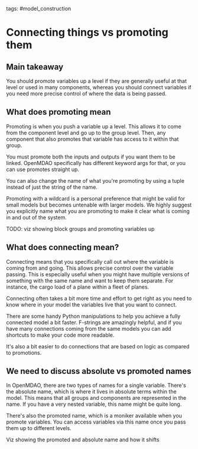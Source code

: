 tags: #model_construction

# Connecting things vs promoting them
## Main takeaway
You should promote variables up a level if they are generally useful at that level or used in many components, whereas you should connect variables if you need more precise control of where the data is being passed.

## What does promoting mean
Promoting is when you push a variable up a level. This allows it to come from the component level and go up to the group level. Then, any component that also promotes that variable has access to it within that group.

You must promote both the inputs and outputs if you want them to be linked. OpenMDAO specifically has different keyword args for that, or you can use promotes straight up.

You can also change the name of what you're promoting by using a tuple instead of just the string of the name.

Promoting with a wildcard is a personal preference that might be valid for small models but becomes untenable with larger models. We highly suggest you explicitly name what you are promoting to make it clear what is coming in and out of the system.

TODO: viz showing block groups and promoting variables up

## What does connecting mean?
Connecting means that you specifically call out where the variable is coming from and going. This allows precise control over the variable passing. This is especially useful when you might have multiple versions of something with the same name and want to keep them separate. For instance, the cargo load of a plane within a fleet of planes.

Connecting often takes a bit more time and effort to get right as you need to know where in your model the variables live that you want to connect.

There are some handy Python manipulations to help you achieve a fully connected model a bit faster. F-strings are amazingly helpful, and if you have many connections coming from the same models you can add shortcuts to make your code more readable.

It's also a bit easier to do connections that are based on logic as compared to promotions.

## We need to discuss absolute vs promoted names
In OpenMDAO, there are two types of names for a single variable. There's the absolute name, which is where it lives in absolute terms within the model. This means that all groups and components are represented in the name. If you have a very nested variable, this name might be quite long.

There's also the promoted name, which is a moniker available when you promote variables. You can access variables via this name once you pass them up to different levels.

Viz showing the promoted and absolute name and how it shifts